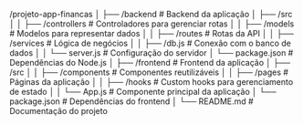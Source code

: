 /projeto-app-financas
│
├── /backend                    # Backend da aplicação
│   ├── /src
│   │   ├── /controllers        # Controladores para gerenciar rotas
│   │   ├── /models             # Modelos para representar dados
│   │   ├── /routes             # Rotas da API
│   │   ├── /services           # Lógica de negócios
│   │   ├── /db.js              # Conexão com o banco de dados
│   │   └── server.js           # Configuração do servidor
│   └── package.json            # Dependências do Node.js
│
├── /frontend                   # Frontend da aplicação
│   ├── /src
│   │   ├── /components         # Componentes reutilizáveis
│   │   ├── /pages              # Páginas da aplicação
│   │   ├── /hooks              # Custom hooks para gerenciamento de estado
│   │   └── App.js              # Componente principal da aplicação
│   └── package.json            # Dependências do frontend
│
└── README.md                   # Documentação do projeto

